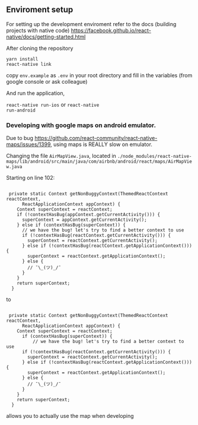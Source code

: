 ## Enviroment setup

For setting up the development enviroment refer to the docs (building projects with native code) 
https://facebook.github.io/react-native/docs/getting-started.html

After cloning the repository

<code>yarn install</code>  
<code>react-native link</code>

copy <code>env.example</code> as <code>.env</code> in your root directory and fill in the variables (from google console or ask colleague)

And run the application,

<code>react-native run-ios</code> 
or 
<code>react-native run-android</code>


### Developing with google maps on android emulator.

Due to bug https://github.com/react-community/react-native-maps/issues/1399, using maps is REALLY slow on emulator.

Changing the file <code>AirMapView.java</code>, located in <code>./node_modules/react-native-maps/lib/android/src/main/java/com/airbnb/android/react/maps/AirMapView.java</code>

Starting on line 102:
<pre><code>
 private static Context getNonBuggyContext(ThemedReactContext reactContext,
      ReactApplicationContext appContext) {
    Context superContext = reactContext;
    if (!contextHasBug(appContext.getCurrentActivity())) {
      superContext = appContext.getCurrentActivity();
    } else if (contextHasBug(superContext)) {
      // we have the bug! let's try to find a better context to use
      if (!contextHasBug(reactContext.getCurrentActivity())) {
        superContext = reactContext.getCurrentActivity();
      } else if (!contextHasBug(reactContext.getApplicationContext())) {
        superContext = reactContext.getApplicationContext();
      } else {
        // ¯\_(ツ)_/¯
      }
    }
    return superContext;
  }
</code></pre>

to

<pre><code>
 private static Context getNonBuggyContext(ThemedReactContext reactContext,
      ReactApplicationContext appContext) {
    Context superContext = reactContext;
      if (contextHasBug(superContext)) {
          // we have the bug! let's try to find a better context to use
      if (!contextHasBug(reactContext.getCurrentActivity())) {
        superContext = reactContext.getCurrentActivity();
      } else if (!contextHasBug(reactContext.getApplicationContext())) {
        superContext = reactContext.getApplicationContext();
      } else {
        // ¯\_(ツ)_/¯
      }
    }
    return superContext;
  }
</code></pre>

allows you to actually use the map when developing


